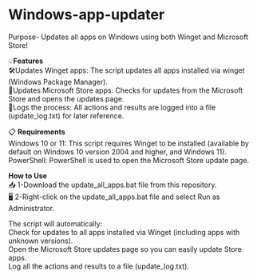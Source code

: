 # Windows-app-updater  
Purpose- Updates all apps on Windows using both Winget and Microsoft Store!  

💡**Features**  
🛠️Updates Winget apps: The script updates all apps installed via winget (Windows Package Manager).  
🚀Updates Microsoft Store apps: Checks for updates from the Microsoft Store and opens the updates page.  
📑Logs the process: All actions and results are logged into a file (update_log.txt) for later reference.  

📋 **Requirements**  
Windows 10 or 11: This script requires Winget to be installed (available by default on Windows 10 version 2004 and higher, and Windows 11).  
PowerShell: PowerShell is used to open the Microsoft Store update page.  

**How to Use**  
📥 1-Download the update_all_apps.bat file from this repository.  
🖥️ 2-Right-click on the update_all_apps.bat file and select Run as Administrator.  

The script will automatically:  
Check for updates to all apps installed via Winget (including apps with unknown versions).  
Open the Microsoft Store updates page so you can easily update Store apps.  
Log all the actions and results to a file (update_log.txt).

